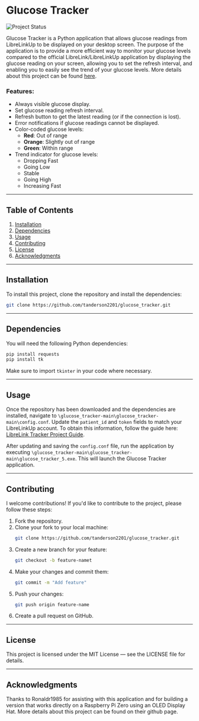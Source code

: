 # Glucose Tracker

![Project Status](https://img.shields.io/badge/build-passing-brightgreen)

Glucose Tracker is a Python application that allows glucose readings from LibreLinkUp to be displayed on your desktop screen. The purpose of the application is to provide a more efficient way to monitor your glucose levels compared to the official LibreLink/LibreLinkUp application by displaying the glucose reading on your screen, allowing you to set the refresh interval, and enabling you to easily see the trend of your glucose levels. More details about this project can be found [here](https://tanderson.net/posts/LibreLink-Tracker-Project/).

### Features:

- Always visible glucose display.
- Set glucose reading refresh interval.
- Refresh button to get the latest reading (or if the connection is lost).
- Error notifications if glucose readings cannot be displayed.
- Color-coded glucose levels: 
  - **Red**: Out of range
  - **Orange**: Slightly out of range
  - **Green**: Within range
- Trend indicator for glucose levels: 
  - Dropping Fast
  - Going Low
  - Stable
  - Going High
  - Increasing Fast

---

## Table of Contents

1. [Installation](#installation)
2. [Dependencies](#dependencies)
3. [Usage](#usage)
5. [Contributing](#contributing)
6. [License](#license)
7. [Acknowledgments](#acknowledgments)

---

## Installation

To install this project, clone the repository and install the dependencies:

```bash
git clone https://github.com/tanderson2201/glucose_tracker.git
```

---

## Dependencies

You will need the following Python dependencies:

```bash
pip install requests
pip install tk
```
Make sure to import `tkinter` in your code where necessary.

---

## Usage

Once the repository has been downloaded and the dependencies are installed, navigate to `\glucose_tracker-main\glucose_tracker-main\config.conf`. Update the `patient_id` and `token` fields to match your LibreLinkUp account. To obtain this information, follow the guide here: [LibreLink Tracker Project Guide](https://tanderson.net/posts/LibreLink-Tracker-Project/).

After updating and saving the `config.conf` file, run the application by executing `\glucose_tracker-main\glucose_tracker-main\glucose_tracker_5.exe`. This will launch the Glucose Tracker application.

---

## Contributing

I welcome contributions! If you'd like to contribute to the project, please follow these steps:

1. Fork the repository.
2. Clone your fork to your local machine:
   ```bash
   git clone https://github.com/tanderson2201/glucose_tracker.git
   ```
3. Create a new branch for your feature:
   ```bash
   git checkout -b feature-namet
   ```
4. Make your changes and commit them:
   ```bash
   git commit -m "Add feature"
   ```
5. Push your changes:
   ```bash
   git push origin feature-name
   ```
6. Create a pull request on GitHub.

---

## License

This project is licensed under the MIT License — see the LICENSE file for details.

---

## Acknowledgments

Thanks to Ronaldr1985 for assisting with this application and for building a version that works directly on a Raspberry Pi Zero using an OLED Display Hat. More details about this project can be found on their github page.





